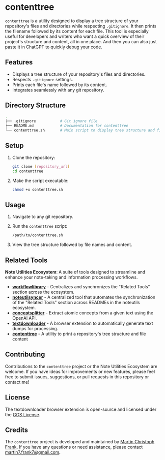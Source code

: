 # contenttree

`contenttree` is a utility designed to display a tree structure of your repository's files and directories while respecting `.gitignore`. It then prints the filename followed by its content for each file. This tool is especially useful for developers and writers who want a quick overview of their project's structure and content, all in one place. And then you can also just paste it in ChatGPT to quickly debug your code.

## Features

- Displays a tree structure of your repository's files and directories.
- Respects `.gitignore` settings.
- Prints each file's name followed by its content.
- Integrates seamlessly with any git repository.

## Directory Structure

```bash
.
├── .gitignore           # Git ignore file
├── README.md            # Documentation for contenttree
└── contenttree.sh       # Main script to display tree structure and file content
```

## Setup

1. Clone the repository:

    ```bash
    git clone [repository_url]
    cd contenttree
    ```

2. Make the script executable:

    ```bash
    chmod +x contenttree.sh
    ```

## Usage

1. Navigate to any git repository.

2. Run the `contenttree` script:

   ```bash
   /path/to/contenttree.sh
   ```

3. View the tree structure followed by file names and content.

## Related Tools

<!--START_TOKEN-->
**Note Utilities Ecosystem**: A suite of tools designed to streamline and enhance your note-taking and information processing workflows.

- **[workflowlibrary](https://github.com/m-c-frank/workflowlibrary)** - Centralizes and synchronizes the "Related Tools" section across the ecosystem.
- **[noteutilsyncer](https://github.com/m-c-frank/noteutilsyncer)** - A centralized tool that automates the synchronization of the "Related Tools" section across READMEs in the noteutils ecosystem.
- **[conceptsplitter](https://github.com/m-c-frank/conceptsplitter)** - Extract atomic concepts from a given text using the OpenAI API.
- **[textdownloader](https://github.com/m-c-frank/textdownloader)** - A browser extension to automatically generate text dumps for processing.
- **[contenttree](https://github.com/m-c-frank/contenttree)** - A utility to print a repository's tree structure and file content
<!--END_TOKEN-->

## Contributing

Contributions to the `contenttree` project or the Note Utilities Ecosystem are welcome. If you have ideas for improvements or new features, please feel free to submit issues, suggestions, or pull requests in this repository or contact me!

## License

The textdownloader browser extension is open-source and licensed under the [GOS License](https://github.com/m-c-frank/textdownloader/blob/main/LICENCE.md).

## Credits

The `contenttree` project is developed and maintained by [Martin Christoph Frank](https://github.com/m-c-frank). If you have any questions or need assistance, please contact [martin7.frank7@gmail.com](martin7.frank7@gmail.com).
